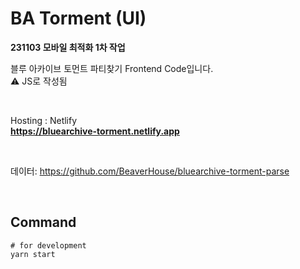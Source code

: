 # BA Torment (UI)

**231103 모바일 최적화 1차 작업**

블루 아카이브 토먼트 파티찾기 Frontend Code입니다.  
⚠ JS로 작성됨

<br>

Hosting : Netlify  
**https://bluearchive-torment.netlify.app**

<br>

데이터: https://github.com/BeaverHouse/bluearchive-torment-parse

<br>

## Command

```
# for development
yarn start
```
